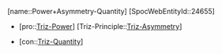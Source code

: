 ﻿---
type: TrizContradiction
aliases:
- Power+Asymmetry-Quantity
license: CC BY-SA 4.0
copyright: https://github.com/SpocWeb
IsDeleted: false
IsReadOnly: false
Confidential: public
tags: 
- Triz/Contradiction
---
[name::Power+Asymmetry-Quantity]
[SpocWebEntityId::24655]
+ [pro::[Triz-Power](tech/Triz/Parameter/Triz-Power.md)]
[Triz-Principle::[Triz-Asymmetry](tech/Triz/Principle/Triz-Asymmetry.md)]
- [con::[Triz-Quantity](tech/Triz/Parameter/Triz-Quantity.md)]

